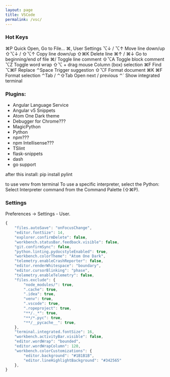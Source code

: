 ```yaml
---
layout: page
title: VSCode
permalink: /vsc/
---
```


### Hot Keys

⌘P Quick Open, Go to File…
⌘, User Settings
⌥↓ / ⌥↑ Move line down/up
⇧⌥↓ / ⇧⌥↑ Copy line down/up
⇧⌘K Delete line
⌘↑ / ⌘↓ Go to beginning/end of file
⌘/ Toggle line comment
⇧⌥A Toggle block comment
⌥Z Toggle word wrap
⇧⌥ + drag mouse Column (box) selection
⌘F Find
⌥⌘F Replace
⌃Space Trigger suggestion
⇧⌥F Format document
⌘K ⌘F Format selection
⌃Tab / ⌃⇧Tab Open next / previous
⌃` Show integrated terminal



### Plugins:

* Angular Language Service
* Angular v5 Snippets
* Atom One Dark theme
* Debugger for Chrome???
* MagicPython
* Python
* npm???
* npm Intellisense???
* TSlint
* flask-snippets
* dash
* go support

after this install:
 pip install pylint

 to use venv from terminal
 To use a specific interpreter, select the Python: 
 Select Interpreter command from the Command Palette (⇧⌘P).

### Settings

Preferences -> Settings - User.

```javascript
{
    "files.autoSave": "onFocusChange",
    "editor.fontSize": 14,
    "explorer.confirmDelete": false,
    "workbench.statusBar.feedback.visible": false,
    "git.confirmSync": false,
    "python.linting.pydocstyleEnabled": true,
    "workbench.colorTheme": "Atom One Dark",
    "telemetry.enableCrashReporter": false,
    "editor.renderWhitespace": "boundary",
    "editor.cursorBlinking": "phase",
    "telemetry.enableTelemetry": false,
    "files.exclude": {
        "node_modules/": true,
        ".cache": true,
        ".idea": true,
        "venv": true,
        ".vscode": true,
        ".ropeproject": true,
        "**/._*": true,
        "**/*.pyc": true,
        "**/__pycache__": true,
    },
    "terminal.integrated.fontSize": 16,
    "workbench.activityBar.visible": false,
    "editor.wordWrap": "bounded",
    "editor.wordWrapColumn": 120,
    "workbench.colorCustomizations": {
        "editor.background": "#1B1B1B",
        "editor.lineHighlightBackground": "#342565"
    },
}
```